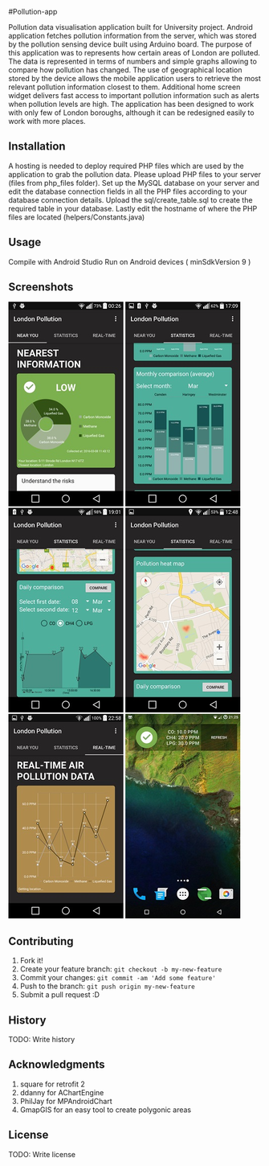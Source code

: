 #Pollution-app

Pollution data visualisation application built for University project.
Android application fetches pollution information from the server, which was stored by the pollution sensing device built using Arduino board. The purpose of this application was to represents how certain areas of London are polluted. The data is represented in terms of numbers and simple graphs allowing to compare how pollution has changed. The use of geographical location stored by the device allows the mobile application users to retrieve the most relevant pollution information closest to them. Additional home screen widget delivers fast access to important pollution information such as alerts when pollution levels are high. The application has been designed to work with only few of London boroughs, although it can be redesigned easily to work with more places. 

## Installation

A hosting is needed to deploy required PHP files which are used by the application to grab the pollution data.
Please upload PHP files to your server (files from php_files folder).
Set up the MySQL database on your server and edit the database connection fields in all the PHP files according to your database connection details. Upload the sql/create_table.sql to create the required table in your database.
Lastly edit the hostname of where the PHP files are located (helpers/Constants.java)

## Usage

Compile with Android Studio
Run on Android devices ( minSdkVersion 9 )

## Screenshots

![](/screenshots/1.jpg?raw=false)
![](/screenshots/2.jpg?raw=false)
![](/screenshots/3.jpg?raw=false)
![](/screenshots/4.jpg?raw=false)
![](/screenshots/5.jpg?raw=false)
![](/screenshots/6.jpg?raw=false)

## Contributing

1. Fork it!
2. Create your feature branch: `git checkout -b my-new-feature`
3. Commit your changes: `git commit -am 'Add some feature'`
4. Push to the branch: `git push origin my-new-feature`
5. Submit a pull request :D

## History

TODO: Write history

## Acknowledgments

1. square for retrofit 2
2. ddanny for AChartEngine
3. PhilJay for MPAndroidChart
4. GmapGIS for an easy tool to create polygonic areas

## License
TODO: Write license

